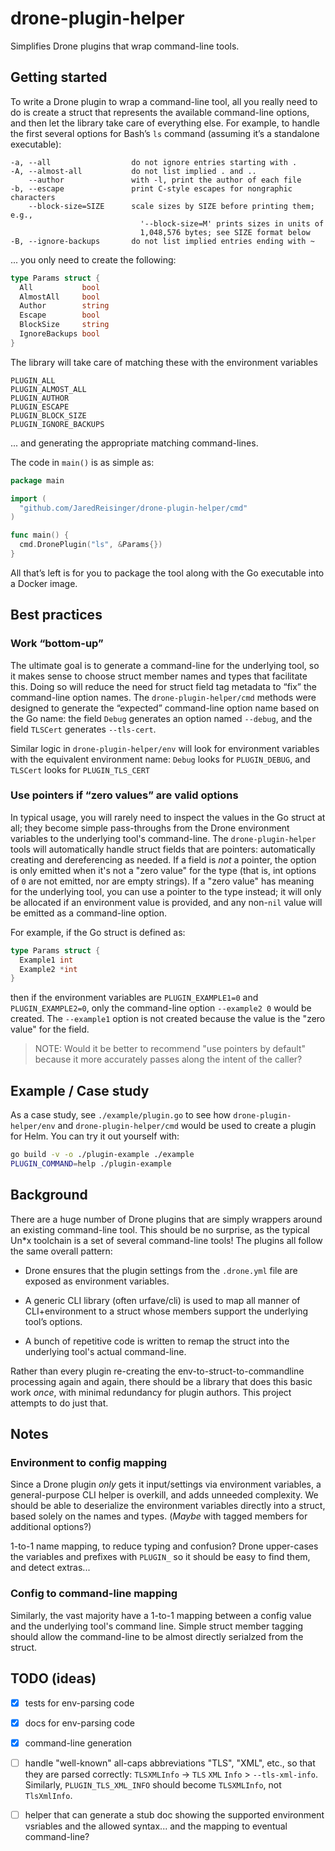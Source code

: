 # drone-plugin-helper

Simplifies Drone plugins that wrap command-line tools.


## Getting started

To write a Drone plugin to wrap a command-line tool, all you really need to do is create a struct that represents the available command-line options, and then let the library take care of everything else.  For example, to handle the first several options for Bash’s `ls` command (assuming it’s a standalone executable):

```text
-a, --all                  do not ignore entries starting with .
-A, --almost-all           do not list implied . and ..
    --author               with -l, print the author of each file
-b, --escape               print C-style escapes for nongraphic characters
    --block-size=SIZE      scale sizes by SIZE before printing them; e.g.,
                             '--block-size=M' prints sizes in units of
                             1,048,576 bytes; see SIZE format below
-B, --ignore-backups       do not list implied entries ending with ~
```

... you only need to create the following:

```Go
type Params struct {
  All           bool
  AlmostAll     bool
  Author        string
  Escape        bool
  BlockSize     string
  IgnoreBackups bool
}
```

The library will take care of matching these with the environment variables

```text
PLUGIN_ALL
PLUGIN_ALMOST_ALL
PLUGIN_AUTHOR
PLUGIN_ESCAPE
PLUGIN_BLOCK_SIZE
PLUGIN_IGNORE_BACKUPS
```

... and generating the appropriate matching command-lines.

The code in `main()` is as simple as:

```Go
package main

import (
  "github.com/JaredReisinger/drone-plugin-helper/cmd"
)

func main() {
  cmd.DronePlugin("ls", &Params{})
}
```

All that’s left is for you to package the tool along with the Go executable into a Docker image.


## Best practices

### Work “bottom-up”

The ultimate goal is to generate a command-line for the underlying tool, so it makes sense to choose struct member names and types that facilitate this.  Doing so will reduce the need for struct field tag metadata to “fix” the command-line option names.  The `drone-plugin-helper/cmd` methods were designed to generate the “expected” command-line option name based on the Go name: the field `Debug` generates an option named `--debug`, and the field `TLSCert` generates `--tls-cert`.

Similar logic in `drone-plugin-helper/env` will look for environment variables with the equivalent environment name: `Debug` looks for `PLUGIN_DEBUG`, and `TLSCert` looks for `PLUGIN_TLS_CERT`


### Use pointers if “zero values” are valid options

In typical usage, you will rarely need to inspect the values in the Go struct at all; they become simple pass-throughs from the Drone environment variables to the underlying tool's command-line.  The `drone-plugin-helper` tools will automatically handle struct fields that are pointers: automatically creating and dereferencing as needed.  If a field is *not* a pointer, the option is only emitted when it's not a "zero value" for the type (that is, int options of `0` are not emitted, nor are empty strings).  If a "zero value" has meaning for the underlying tool, you can use a pointer to the type instead; it will only be allocated if an environment value is provided, and any non-`nil` value will be emitted as a command-line option.

For example, if the Go struct is defined as:

```Go
type Params struct {
  Example1 int
  Example2 *int
}
```

then if the environment variables are `PLUGIN_EXAMPLE1=0` and `PLUGIN_EXAMPLE2=0`, only the command-line option `--example2 0` would be created.  The `--example1` option is not created because the value is the "zero value" for the field.

> NOTE: Would it be better to recommend "use pointers by default" because it more accurately passes along the intent of the caller?

## Example / Case study

As a case study, see `./example/plugin.go` to see how `drone-plugin-helper/env` and `drone-plugin-helper/cmd` would be used to create a plugin for Helm.  You can try it out yourself with:

```bash
go build -v -o ./plugin-example ./example
PLUGIN_COMMAND=help ./plugin-example
```


## Background

There are a huge number of Drone plugins that are simply wrappers around an existing command-line tool.  This should be no surprise, as the typical Un*x toolchain is a set of several command-line tools!  The plugins all follow the same overall pattern:

  * Drone ensures that the plugin settings from the `.drone.yml` file are exposed as environment variables.

  * A generic CLI library (often urfave/cli) is used to map all manner of CLI+environment to a struct whose members support the underlying tool’s options.

  * A bunch of repetitive code is written to remap the struct into the underlying tool's actual command-line.

Rather than every plugin re-creating the env-to-struct-to-commandline processing again and again, there should be a library that does this basic work _once_, with minimal redundancy for plugin authors.  This project attempts to do just that.


## Notes

### Environment to config mapping

Since a Drone plugin _only_ gets it input/settings via environment variables, a general-purpose CLI helper is overkill, and adds unneeded complexity.  We should be able to deserialize the environment variables directly into a struct, based solely on the names and types.  (_Maybe_ with tagged members for additional options?)

1-to-1 name mapping, to reduce typing and confusion?  Drone upper-cases the variables and prefixes with `PLUGIN_` so it should be easy to find them, and detect extras...


### Config to command-line mapping

Similarly, the vast majority have a 1-to-1 mapping between a config value and the underlying tool's command line.  Simple struct member tagging should allow the command-line to be almost directly serialzed from the struct.



## TODO (ideas)

* [X] tests for env-parsing code

* [X] docs for env-parsing code

* [X] command-line generation

* [ ] handle "well-known" all-caps abbreviations "TLS", "XML", etc., so that they are parsed correctly: `TLSXMLInfo` -> `TLS` `XML` `Info` > `--tls-xml-info`.  Similarly, `PLUGIN_TLS_XML_INFO` should become `TLSXMLInfo`, not `TlsXmlInfo`.

* [ ] helper that can generate a stub doc showing the supported environment vsriables and the allowed syntax... and the mapping to eventual command-line?
